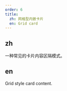 ```yaml
---
order: 6
title:
  zh: 网格型内嵌卡片
  en: Grid card
---
```


## zh

一种常见的卡片内容区隔模式。

## en

Grid style card content.
